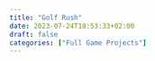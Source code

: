 ```yaml
---
title: "Golf Rush"
date: 2023-07-24T18:53:33+02:00
draft: false
categories: ["Full Game Projects"]
---
```


